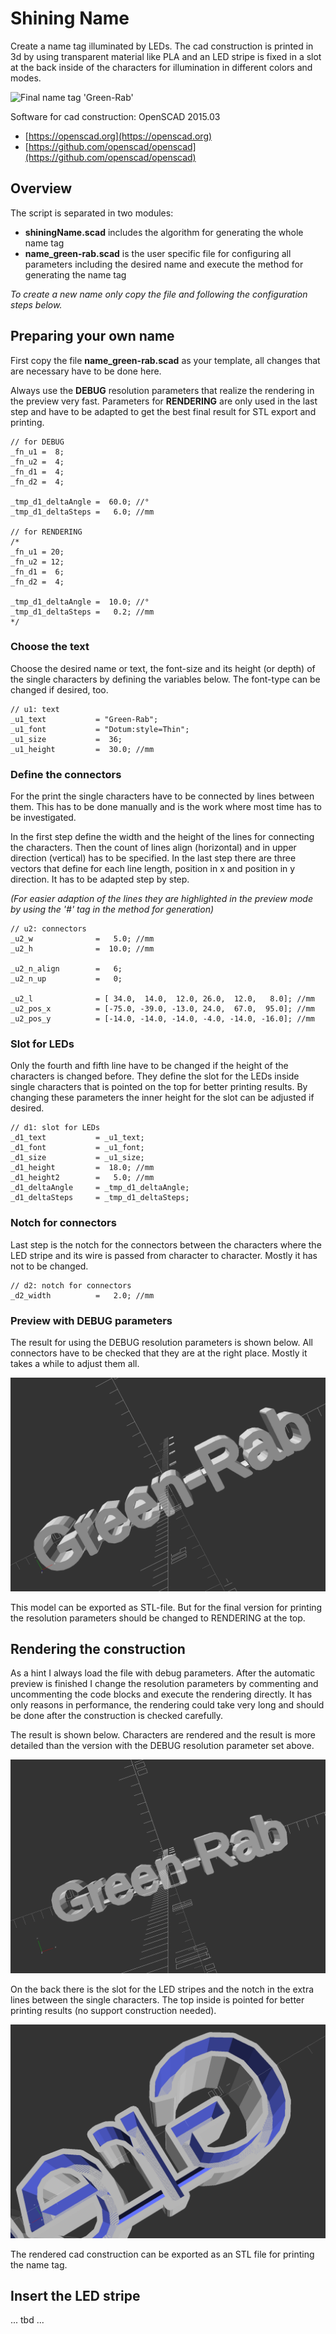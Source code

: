 # Shining Name #

Create a name tag illuminated by LEDs. The cad construction is printed in 3d by using transparent material like PLA and an LED stripe is fixed in a slot at the back inside of the characters for illumination in different colors and modes.

![Final name tag 'Green-Rab'](pictures/tbd.png)

Software for cad construction: OpenSCAD 2015.03
- [https://openscad.org](https://openscad.org)
- [https://github.com/openscad/openscad](https://github.com/openscad/openscad)

## Overview ##

The script is separated in two modules:
- __shiningName.scad__ includes the algorithm for generating the whole name tag
- __name_green-rab.scad__ is the user specific file for configuring all parameters including the desired name and execute the method for generating the name tag

*To create a new name only copy the file and following the configuration steps below.*

## Preparing your own name ##

First copy the file __name_green-rab.scad__ as your template, all changes that are necessary have to be done here.

Always use the **DEBUG** resolution parameters that realize the rendering in the preview very fast. Parameters for **RENDERING** are only used in the last step and have to be adapted to get the best final result for STL export and printing.

```
// for DEBUG
_fn_u1 =  8;
_fn_u2 =  4;
_fn_d1 =  4;
_fn_d2 =  4;

_tmp_d1_deltaAngle =  60.0; //°
_tmp_d1_deltaSteps =   6.0; //mm

// for RENDERING
/*
_fn_u1 = 20;
_fn_u2 = 12;
_fn_d1 =  6;
_fn_d2 =  4;

_tmp_d1_deltaAngle =  10.0; //°
_tmp_d1_deltaSteps =   0.2; //mm
*/
```

### Choose the text ###

Choose the desired name or text, the font-size and its height (or depth) of the single characters by defining the variables below. The font-type can be changed if desired, too.

```
// u1: text
_u1_text           = "Green-Rab";
_u1_font           = "Dotum:style=Thin";
_u1_size           =  36;
_u1_height         =  30.0; //mm
```

### Define the connectors ###

For the print the single characters have to be connected by lines between them. This has to be done manually and is the work where most time has to be investigated.

In the first step define the width and the height of the lines for connecting the characters. Then the count of lines align (horizontal) and in upper direction (vertical) has to be specified. In the last step there are three vectors that define for each line length, position in x and position in y direction. It has to be adapted step by step.

*(For easier adaption of the lines they are highlighted in the preview mode by using the '#' tag in the method for generation)*

```
// u2: connectors
_u2_w              =   5.0; //mm
_u2_h              =  10.0; //mm

_u2_n_align        =   6;
_u2_n_up           =   0;

_u2_l              = [ 34.0,  14.0,  12.0, 26.0,  12.0,   8.0]; //mm
_u2_pos_x          = [-75.0, -39.0, -13.0, 24.0,  67.0,  95.0]; //mm
_u2_pos_y          = [-14.0, -14.0, -14.0, -4.0, -14.0, -16.0]; //mm
```

### Slot for LEDs ###

Only the fourth and fifth line have to be changed if the height of the characters is changed before. They define the slot for the LEDs inside single characters that is pointed on the top for better printing results. By changing these parameters the inner height for the slot can be adjusted if desired.

```
// d1: slot for LEDs
_d1_text           = _u1_text;
_d1_font           = _u1_font;
_d1_size           = _u1_size;
_d1_height         =  18.0; //mm
_d1_height2        =   5.0; //mm
_d1_deltaAngle     = _tmp_d1_deltaAngle;
_d1_deltaSteps     = _tmp_d1_deltaSteps;
```

### Notch for connectors ###

Last step is the notch for the connectors between the characters where the LED stripe and its wire is passed from character to character. Mostly it has not to be changed.

```
// d2: notch for connectors
_d2_width          =   2.0; //mm
```

### Preview with DEBUG parameters ###

The result for using the DEBUG resolution parameters is shown below. All connectors have to be checked that they are at the right place. Mostly it takes a while to adjust them all.

![Rendering with debug parameters](pictures/name_green-rab_debug.png)

This model can be exported as STL-file. But for the final version for printing the resolution parameters should be changed to RENDERING at the top.

## Rendering the construction ##

As a hint I always load the file with debug parameters. After the automatic preview is finished I change the resolution parameters by commenting and uncommenting the code blocks and execute the rendering directly. It has only reasons in performance, the rendering could take very long and should be done after the construction is checked carefully.

The result is shown below. Characters are rendered and the result is more detailed than the version with the DEBUG resolution parameter set above.

![Rendering with debug parameters](pictures/name_green-rab_render.png)

On the back there is the slot for the LED stripes and the notch in the extra lines between the single characters. The top inside is pointed for better printing results (no support construction needed).

![Slot for LED stripe and notch for wiring between characters](pictures/name_green-rab_ledSlot.png)

The rendered cad construction can be exported as an STL file for printing the name tag.

## Insert the LED stripe ##

... tbd ...